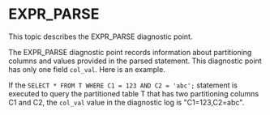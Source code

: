 # EXPR_PARSE

This topic describes the EXPR_PARSE diagnostic point.

The EXPR_PARSE diagnostic point records information about partitioning columns and values provided in the parsed statement. This diagnostic point has only one field `col_val`. Here is an example.

If the `SELECT * FROM T WHERE C1 = 123 AND C2 = 'abc';` statement is executed to query the partitioned table T that has two partitioning columns C1 and C2, the `col_val` value in the diagnostic log is "C1=123,C2=abc".
